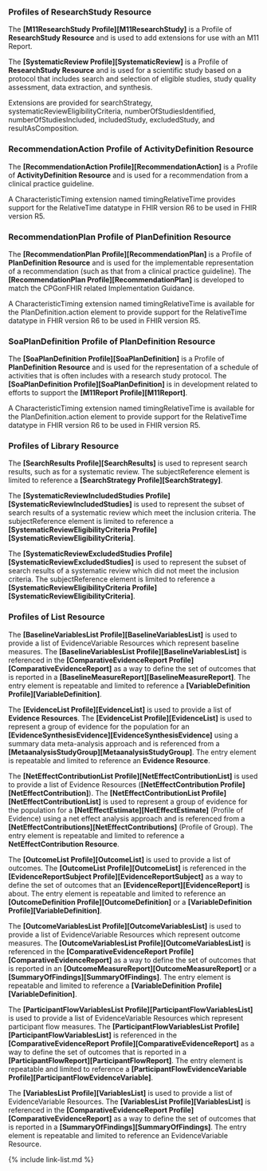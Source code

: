 ### Profiles of ResearchStudy Resource

The **[M11ResearchStudy Profile][M11ResearchStudy]** is a Profile of <b>ResearchStudy Resource</b> and is used to add extensions for use with an M11 Report.

The **[SystematicReview Profile][SystematicReview]** is a Profile of <b>ResearchStudy Resource</b> and is used for a scientific study based on a protocol that includes search and selection of eligible studies, study quality assessment, data extraction, and synthesis.

Extensions are provided for searchStrategy, systematicReviewEligibilityCriteria, numberOfStudiesIdentified, numberOfStudiesIncluded, includedStudy, excludedStudy, and resultAsComposition.

### RecommendationAction Profile of ActivityDefinition Resource

The **[RecommendationAction Profile][RecommendationAction]** is a Profile of <b>ActivityDefinition Resource</b> and is used for a recommendation from a clinical practice guideline.

A CharacteristicTiming extension named timingRelativeTime provides support for the RelativeTime datatype in FHIR version R6 to be used in FHIR version R5.

### RecommendationPlan Profile of PlanDefinition Resource

The **[RecommendationPlan Profile][RecommendationPlan]** is a Profile of <b>PlanDefinition Resource</b> and is used for the implementable representation of a recommendation (such as that from a clinical practice guideline). The **[RecommendationPlan Profile][RecommendationPlan]** is developed to match the CPGonFHIR related Implementation Guidance.

A CharacteristicTiming extension named timingRelativeTime is available for the PlanDefinition.action element to provide support for the RelativeTime datatype in FHIR version R6 to be used in FHIR version R5.

### SoaPlanDefinition Profile of PlanDefinition Resource

The **[SoaPlanDefinition Profile][SoaPlanDefinition]** is a Profile of <b>PlanDefinition Resource</b> and is used for the representation of a schedule of activities that is often includes with a research study protocol. The **[SoaPlanDefinition Profile][SoaPlanDefinition]** is in development related to efforts to support the **[M11Report Profile][M11Report]**.

A CharacteristicTiming extension named timingRelativeTime is available for the PlanDefinition.action element to provide support for the RelativeTime datatype in FHIR version R6 to be used in FHIR version R5.

### Profiles of Library Resource

The **[SearchResults Profile][SearchResults]** is used to represent search results, such as for a systematic review. The subjectReference element is limited to reference a **[SearchStrategy Profile][SearchStrategy]**.

The **[SystematicReviewIncludedStudies Profile][SystematicReviewIncludedStudies]** is used to represent the subset of search results of a systematic review which meet the inclusion criteria. The subjectReference element is limited to reference a **[SystematicReviewEligibilityCriteria Profile][SystematicReviewEligibilityCriteria]**.

The **[SystematicReviewExcludedStudies Profile][SystematicReviewExcludedStudies]** is used to represent the subset of search results of a systematic review which did not meet the inclusion criteria. The subjectReference element is limited to reference a **[SystematicReviewEligibilityCriteria Profile][SystematicReviewEligibilityCriteria]**.

### Profiles of List Resource

The **[BaselineVariablesList Profile][BaselineVariablesList]** is used to provide a list of EvidenceVariable Resources which represent baseline measures. The **[BaselineVariablesList Profile][BaselineVariablesList]** is referenced in the **[ComparativeEvidenceReport Profile][ComparativeEvidenceReport]** as a way to define the set of outcomes that is reported in a **[BaselineMeasureReport][BaselineMeasureReport]**. The entry element is repeatable and limited to reference a **[VariableDefinition Profile][VariableDefinition]**.

The **[EvidenceList Profile][EvidenceList]** is used to provide a list of <b>Evidence Resources</b>. The **[EvidenceList Profile][EvidenceList]** is used to represent a group of evidence for the population for an **[EvidenceSynthesisEvidence][EvidenceSynthesisEvidence]** using a summary data meta-analysis approach and is referenced from a **[MetaanalysisStudyGroup][MetaanalysisStudyGroup]**. The entry element is repeatable and limited to reference an <b>Evidence Resource</b>.

The **[NetEffectContributionList Profile][NetEffectContributionList]** is used to provide a list of Evidence Resources (**[NetEffectContribution Profile][NetEffectContribution]**). The **[NetEffectContributionList Profile][NetEffectContributionList]** is used to represent a group of evidence for the population for a **[NetEffectEstimate][NetEffectEstimate]** (Profile of Evidence) using a net effect analysis approach and is referenced from a **[NetEffectContributions][NetEffectContributions]** (Profile of Group). The entry element is repeatable and limited to reference a <b>NetEffectContribution Resource</b>.

The **[OutcomeList Profile][OutcomeList]** is used to provide a list of outcomes. The **[OutcomeList Profile][OutcomeList]** is referenced in the **[EvidenceReportSubject Profile][EvidenceReportSubject]** as a way to define the set of outcomes that an **[EvidenceReport][EvidenceReport]** is about. The entry element is repeatable and limited to reference an **[OutcomeDefinition Profile][OutcomeDefinition]** or a **[VariableDefinition Profile][VariableDefinition]**.

The **[OutcomeVariablesList Profile][OutcomeVariablesList]** is used to provide a list of EvidenceVariable Resources which represent outcome measures. The **[OutcomeVariablesList Profile][OutcomeVariablesList]** is referenced in the **[ComparativeEvidenceReport Profile][ComparativeEvidenceReport]** as a way to define the set of outcomes that is reported in an **[OutcomeMeasureReport][OutcomeMeasureReport]** or a **[SummaryOfFindings][SummaryOfFindings]**. The entry element is repeatable and limited to reference a **[VariableDefinition Profile][VariableDefinition]**.

The **[ParticipantFlowVariablesList Profile][ParticipantFlowVariablesList]** is used to provide a list of EvidenceVariable Resources which represent participant flow measures. The **[ParticipantFlowVariablesList Profile][ParticipantFlowVariablesList]** is referenced in the **[ComparativeEvidenceReport Profile][ComparativeEvidenceReport]** as a way to define the set of outcomes that is reported in a **[ParticipantFlowReport][ParticipantFlowReport]**. The entry element is repeatable and limited to reference a **[ParticipantFlowEvidenceVariable Profile][ParticipantFlowEvidenceVariable]**.

The **[VariablesList Profile][VariablesList]** is used to provide a list of EvidenceVariable Resources. The **[VariablesList Profile][VariablesList]** is referenced in the **[ComparativeEvidenceReport Profile][ComparativeEvidenceReport]** as a way to define the set of outcomes that is reported in a **[SummaryOfFindings][SummaryOfFindings]**. The entry element is repeatable and limited to reference an EvidenceVariable Resource.

{% include link-list.md %}